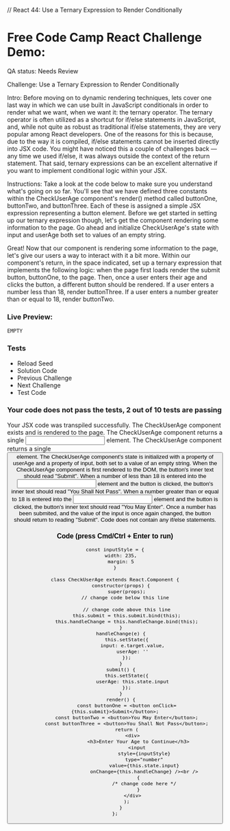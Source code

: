 // React 44: Use a Ternary Expression to Render Conditionally

# Free Code Camp React Challenge Demo: 

QA status: Needs Review

Challenge: Use a Ternary Expression to Render Conditionally

Intro: Before moving on to dynamic rendering techniques, lets cover one last way in which we can use built in JavaScript conditionals in order to render what we want, when we want it: the ternary operator. The ternary operator is often utilized as a shortcut for if/else statements in JavaScript, and, while not quite as robust as traditional if/else statements, they are very popular among React developers. One of the reasons for this is because, due to the way it is compiled, if/else statements cannot be inserted directly into JSX code. You might have noticed this a couple of challenges back — any time we used if/else, it was always outside the context of the return statement. That said, ternary expressions can be an excellent alternative if you want to implement conditional logic within your JSX. 

Instructions: Take a look at the code below to make sure you understand what's going on so far. You'll see that we have defined three constants within the CheckUserAge component's render() method called buttonOne, buttonTwo, and buttonThree. Each of these is assigned a simple JSX expression representing a button element. Before we get started in setting up our ternary expression though, let's get the component rendering some information to the page. Go ahead and initialize CheckUserAge's state with input and userAge both set to values of an empty string.

Great! Now that our component is rendering some information to the page, let's give our users a way to interact with it a bit more. Within our component's return, in the space indicated, set up a ternary expression that implements the following logic: when the page first loads render the submit button, buttonOne, to the page. Then, once a user enters their age and clicks the button, a different button should be rendered. If a user enters a number less than 18, render buttonThree. If a user enters a number greater than or equal to 18, render buttonTwo.

### Live Preview:

    EMPTY

### Tests

* Reload Seed
* Solution Code
* Previous Challenge
* Next Challenge
* Test Code

### Your code does not pass the tests, 2 out of 10 tests are passing
Your JSX code was transpiled successfully.
The CheckUserAge component exists and is rendered to the page.
The CheckUserAge component returns a single <input> element.
The CheckUserAge component returns a single <button> element.
The CheckUserAge component's state is initialized with a property of userAge and a property of input, both set to a value of an empty string.
When the CheckUserAge component is first rendered to the DOM, the button's inner text should read "Submit".
When a number of less than 18 is entered into the <input> element and the button is clicked, the button's inner text should read "You Shall Not Pass".
When a number greater than or equal to 18 is entered into the <input> element and the button is clicked, the button's inner text should read "You May Enter".
Once a number has been submited, and the value of the input is once again changed, the button should return to reading "Submit".
Code does not contain any if/else statements.


### Code (press Cmd/Ctrl + Enter to run)

    const inputStyle = {
        width: 235,
        margin: 5
    }

    class CheckUserAge extends React.Component {
        constructor(props) {
            super(props);
            // change code below this line 

            // change code above this line
            this.submit = this.submit.bind(this);
            this.handleChange = this.handleChange.bind(this);
        }
        handleChange(e) {
            this.setState({
                input: e.target.value,
                userAge: ''
            });
        }
        submit() {
            this.setState({
                userAge: this.state.input
            });
        }
        render() {
            const buttonOne = <button onClick={this.submit}>Submit</button>;
            const buttonTwo = <button>You May Enter</button>;
            const buttonThree = <button>You Shall Not Pass</button>;
            return (
                <div>
                    <h3>Enter Your Age to Continue</h3>
                    <input 
                        style={inputStyle}
                        type="number"
                        value={this.state.input}
                        onChange={this.handleChange} /><br />
                    {
                        /* change code here */
                    }
                </div>
            );
        }
    };